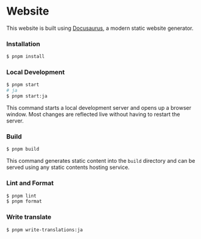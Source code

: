 # Website

This website is built using [Docusaurus](https://docusaurus.io/), a modern static website generator.

### Installation

```bash
$ pnpm install
```

### Local Development

```bash
$ pnpm start
# ja
$ pnpm start:ja
```

This command starts a local development server and opens up a browser window. Most changes are reflected live without having to restart the server.

### Build

```bash
$ pnpm build
```

This command generates static content into the `build` directory and can be served using any static contents hosting service.

### Lint and Format

```bash
$ pnpm lint
$ pnpm format
```

### Write translate

```bash
$ pnpm write-translations:ja
```
